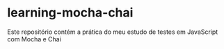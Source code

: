 # learning-mocha-chai
Este repositório contém a prática do meu estudo de testes em JavaScript com Mocha e Chai
